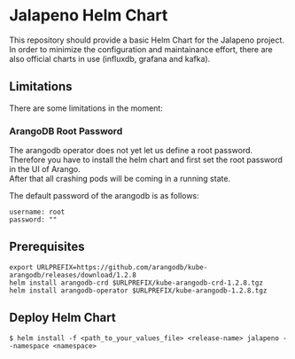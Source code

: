 # Jalapeno Helm Chart

This repository should provide a basic Helm Chart for the Jalapeno project.  
In order to minimize the configuration and maintainance effort, there are also official charts in use (influxdb, grafana and kafka). 

## Limitations
There are some limitations in the moment:

### ArangoDB Root Password
The arangodb operator does not yet let us define a root password.  
Therefore you have to install the helm chart and first set the root password in the UI of Arango.  
After that all crashing pods will be coming in a running state.  
  
The default password of the arangodb is as follows:
```
username: root
password: ""
```

## Prerequisites
```
export URLPREFIX=https://github.com/arangodb/kube-arangodb/releases/download/1.2.8
helm install arangodb-crd $URLPREFIX/kube-arangodb-crd-1.2.8.tgz
helm install arangodb-operator $URLPREFIX/kube-arangodb-1.2.8.tgz
```

## Deploy Helm Chart
```
$ helm install -f <path_to_your_values_file> <release-name> jalapeno --namespace <namespace>
```


